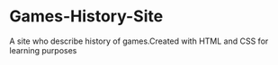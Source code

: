 # Games-History-Site
A site who describe history of games.Created with HTML and CSS for learning purposes
